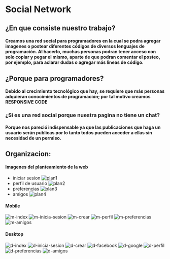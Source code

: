 # Social Network

## ¿En que consiste nuestro trabajo?

#### Creamos una red social para programadores en la cual se podra agregar imagenes o postear diferentes códigos de diversos lenguajes de programación. Al hacerlo, muchas personas podran tener acceso con solo copiar y pegar el mismo, aparte de que podran comentar el posteo, por ejemplo, para aclarar dudas o agregar más lineas de código.   

## ¿Porque para programadores?

#### Debido al crecimiento tecnológico que hay, se requiere que más personas adquieran conocimientos de programación; por tal motivo creamos RESPONSIVE CODE

### ¿Si es una red social porque nuestra pagina no tiene un chat?
#### Porque nos pareció indispensable ya que las publicaciones que haga un usuario serán publicas por lo tanto todos pueden acceder a ellas sin necesidad de un permiso.

## Organizacion:

#### Imagenes del planteamiento de la web
* iniciar sesion
![plan1](assets/images/readme/3.png)
* perfil de usuario
![plan2](assets/images/readme/1.png)
* preferencias
![plan3](assets/images/readme/4.png)
* amigos
![plan4](assets/images/readme/2.png)
#### Mobile
![m-index](assets/images/readme/mobile/index.png)
![m-inicia-sesion](assets/images/readme/mobile/inicia-sesion.png)
![m-crear](assets/images/readme/mobile/crear.png)
![m-perfil](assets/images/readme/mobile/perfil.png)
![m-preferencias](assets/images/readme/mobile/preferencias.png)
![m-amigos](assets/images/readme/mobile/amigos.png)
#### Desktop
![d-index](assets/images/readme/desktop/index.png)
![d-inicia-sesion](assets/images/readme/desktop/inicia-sesion.png)
![d-crear](assets/images/readme/desktop/crear.png)
![d-facebook](assets/images/readme/desktop/facebook.png)
![d-google](assets/images/readme/desktop/google.png)
![d-perfil](assets/images/readme/desktop/perfil.png)
![d-preferencias](assets/images/readme/desktop/preferencias.png)
![d-amigos](assets/images/readme/desktop/amigos.png)